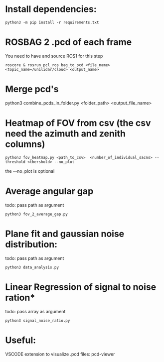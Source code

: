 # Install dependencies:

```
python3 -m pip install -r requirements.txt
```

# ROSBAG 2 .pcd of each frame 
You need to have and source ROS1 for this step
```
roscore & rosrun pcl_ros bag_to_pcd <file_name> <topic_name=/unilidar/cloud> <output_name>
```

# Merge pcd's
python3 combine_pcds_in_folder.py <folder_path> <output_file_name>

# Heatmap of FOV from csv (the csv need the azimuth and zenith columns)
```
python3 fov_heatmap.py <path_to_csv>  <number_of_individual_sacns> --threshold <thershold> --no_plot 
```
the --no_plot is optional

# Average angular gap
todo: pass path as argument
```
python3 fov_2_average_gap.py
```

# Plane fit and gaussian noise distribution:
todo: pass path as argument
```
python3 data_analysis.py 
```

# Linear Regression of signal to noise ration*
todo: pass array as argument
```
python3 signal_noise_ratio.py
```

# Useful:

VSCODE extension to visualize .pcd files: pcd-viewer




